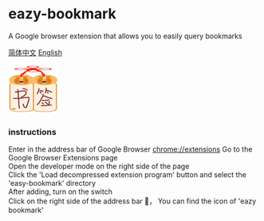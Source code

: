 # eazy-bookmark

A Google browser extension that allows you to easily query bookmarks

[简体中文](/README.md) [English](/README.EN.md)

<img  src="/eazy-bookmark/img/logo.png" width = "100" height = "100"  />

### instructions

Enter in the address bar of Google Browser <chrome://extensions> Go to the Google Browser Extensions page\
Open the developer mode on the right side of the page\
Click the 'Load decompressed extension program' button and select the 'easy-bookmark' directory\
After adding, turn on the switch\
Click on the right side of the address bar 🧩， You can find the icon of 'eazy bookmark'
